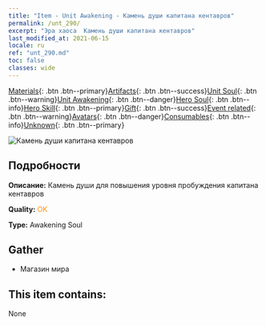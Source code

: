 ```yaml
---
title: "Item - Unit Awakening - Камень души капитана кентавров"
permalink: /unt_290/
excerpt: "Эра хаоса  Камень души капитана кентавров"
last_modified_at: 2021-06-15
locale: ru
ref: "unt_290.md"
toc: false
classes: wide
---
```

 [Materials](/ItemsRU/){: .btn .btn--primary}[Artifacts](/ItemsRU/Artifacts/){: .btn .btn--success}[Unit Soul](/ItemsRU/UnitSoul/){: .btn .btn--warning}[Unit Awakening](/ItemsRU/UnitAwakening/){: .btn .btn--danger}[Hero Soul](/ItemsRU/HeroSoul/){: .btn .btn--info}[Hero Skill](/ItemsRU/HeroSkill/){: .btn .btn--primary}[Gift](/ItemsRU/Gift/){: .btn .btn--success}[Event related](/ItemsRU/Events/){: .btn .btn--warning}[Avatars](/ItemsRU/Avatars/){: .btn .btn--danger}[Consumables](/ItemsRU/Consumables/){: .btn .btn--info}[Unknown](/ItemsRU/Unknown/){: .btn .btn--primary}

 ![Камень души капитана кентавров](/images/u/tia_banrenma.jpg)

## Подробности
 **Описание:** Камень души для повышения уровня пробуждения капитана кентавров

 **Quality:** <span style="color: #FF8C00">OK</span>

 **Type:** Awakening Soul

## Gather

*    Магазин мира 

## This item contains:

  None

